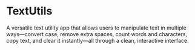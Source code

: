 # TextUtils
<p>A versatile text utility app that allows users to manipulate text in multiple ways—convert case, remove extra spaces, count words and characters, copy text, and clear it instantly—all through a clean, interactive interface.</p>
